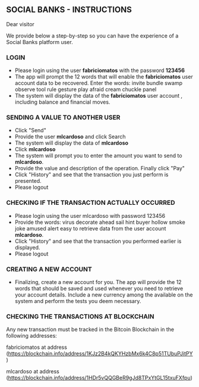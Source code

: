 ## SOCIAL BANKS - INSTRUCTIONS

Dear visitor

We provide below a step-by-step so you can have the experience of a Social Banks platform user.

### LOGIN

* Please login using the user **fabriciomatos** with the password **123456**
* The app will prompt the 12 words that will enable the **fabriciomatos** user account data to be recovered.
Enter the words:
invite bundle swamp observe tool rule gesture play afraid cream chuckle panel
* The system will display the data of the **fabriciomatos** user account , including balance and financial moves.

### SENDING A VALUE TO ANOTHER USER

* Click "Send"
* Provide the user **mlcardoso** and click Search
* The system will display the data of **mlcardoso** 
* Click **mlcardoso** 
* The system will prompt you to enter the amount you want to send to **mlcardoso**.
* Provide the value and description of the operation. Finally click "Pay"
* Click "History" and see that the transaction you just perform is presented.
* Please logout

### CHECKING IF THE TRANSACTION ACTUALLY OCCURRED

* Please login using the user mlcardoso with password 123456
* Provide the words:
  virus decorate ahead sail hint buyer hollow smoke joke amused alert easy
  to retrieve data from the user account **mlcardoso**.
* Click "History" and see that the transaction you performed earlier is displayed.
* Please logout

### CREATING A NEW ACCOUNT

* Finalizing, create a new account for you. The app will provide the 12 words that should be saved and used whenever you need to retrieve your account details. Include a new currency among the available on the system and perform the tests you deem necessary.

### CHECKING THE TRANSACTIONS AT BLOCKCHAIN

Any new transaction must be tracked in the Bitcoin Blockchain in the following addresses:

 fabriciomatos at address
(https://blockchain.info/address/1KJz2B4kQKYHzbMx6k4C8p51TUbuPJitPY)

mlcardoso at address
(https://blockchain.info/address/1HDr5vQQGBeR9gJd8TPxYtGL15txuFXfpu)
